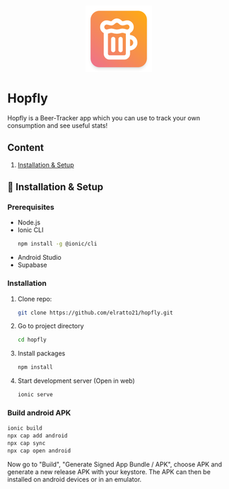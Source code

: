 <div align="center">
    <img src="resources/icon.png" alt="Logo" width="150" height="150">
</div>

# Hopfly

Hopfly is a Beer-Tracker app which you can use to track your own consumption and see useful stats!

## Content

1. [Installation & Setup](#-installation--setup)

## 🚀 Installation & Setup

### Prerequisites

- Node.js
- Ionic CLI
  ```bash
  npm install -g @ionic/cli
  ```
- Android Studio
- Supabase

### Installation

1. Clone repo:
   ```bash
   git clone https://github.com/elratto21/hopfly.git
   ```

2. Go to project directory
   ```bash
   cd hopfly
   ```

3. Install packages
   ```bash
   npm install
   ```

4. Start development server (Open in web)
   ```bash
   ionic serve
   ```
 
### Build android APK

```bash
ionic build
npx cap add android
npx cap sync
npx cap open android
```

Now go to "Build", "Generate Signed App Bundle / APK", choose APK and generate a new release APK with your keystore. The APK can then be installed on android devices or in an emulator.
